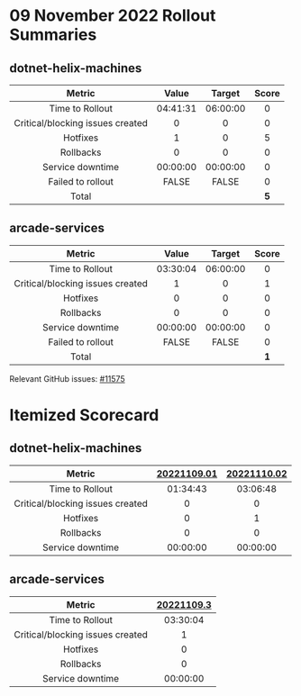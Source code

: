 # 09 November 2022 Rollout Summaries

## dotnet-helix-machines

|              Metric              |   Value  |  Target  |   Score   |
|:--------------------------------:|:--------:|:--------:|:---------:|
| Time to Rollout                  | 04:41:31 | 06:00:00 |     0     |
| Critical/blocking issues created |     0    |    0     |     0     |
| Hotfixes                         |     1    |    0     |     5     |
| Rollbacks                        |     0    |    0     |     0     |
| Service downtime                 | 00:00:00 | 00:00:00 |     0     |
| Failed to rollout                |   FALSE  |   FALSE  |     0     |
| Total                            |          |          |   **5**   |


## arcade-services

|              Metric              |   Value  |  Target  |   Score   |
|:--------------------------------:|:--------:|:--------:|:---------:|
| Time to Rollout                  | 03:30:04 | 06:00:00 |     0     |
| Critical/blocking issues created |     1    |    0     |     1     |
| Hotfixes                         |     0    |    0     |     0     |
| Rollbacks                        |     0    |    0     |     0     |
| Service downtime                 | 00:00:00 | 00:00:00 |     0     |
| Failed to rollout                |   FALSE  |   FALSE  |     0     |
| Total                            |          |          |   **1**   |

Relevant GitHub issues: [#11575](https://github.com/dotnet/arcade/issues/11575)
# Itemized Scorecard

## dotnet-helix-machines

| Metric | [20221109.01](https://dev.azure.com/dnceng/7ea9116e-9fac-403d-b258-b31fcf1bb293/_build/results?buildId=2041109) | [20221110.02](https://dev.azure.com/dnceng/7ea9116e-9fac-403d-b258-b31fcf1bb293/_build/results?buildId=2042090) |
|:-----:|:-----:|:-----:|
| Time to Rollout | 01:34:43 | 03:06:48 |
| Critical/blocking issues created | 0 | 0 |
| Hotfixes | 0 | 1 |
| Rollbacks | 0 | 0 |
| Service downtime | 00:00:00 | 00:00:00 |


## arcade-services

| Metric | [20221109.3](https://dev.azure.com/dnceng/7ea9116e-9fac-403d-b258-b31fcf1bb293/_build/results?buildId=2041249) |
|:-----:|:-----:|
| Time to Rollout | 03:30:04 |
| Critical/blocking issues created | 1 |
| Hotfixes | 0 |
| Rollbacks | 0 |
| Service downtime | 00:00:00 |

